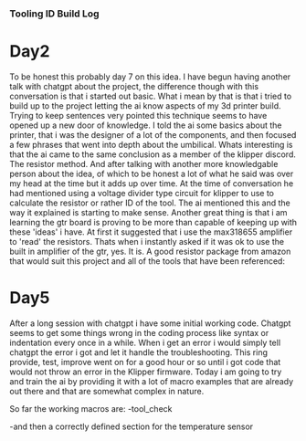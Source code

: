 ### Tooling ID Build Log 
# Day2
To be honest this probably day 7 on this idea.  I have begun having another talk with chatgpt about the project, the difference though with this conversation is that i started out basic.
What i mean by that is that i tried to build up to the project letting the ai know aspects of my 3d printer build.  Trying to keep sentences very pointed this technique seems to have opened up a new door of knowledge.  I told the ai some basics about the printer, that i was the designer of a lot of the components, and then focused a few phrases that went into depth about the umbilical.  Whats interesting is that the ai came to the same conclusion as a member of the klipper discord.  The resistor method.  And after talking with another more knowledgable person about the idea, of which to be honest a lot of what he said was over my head at the time but it adds up over time.  At the time of conversation he had mentioned using a voltage divider type circuit for klipper to use to calculate the resistor or rather  ID of the tool.  The ai mentioned this and the way it explained is starting to make sense.  Another great thing is that i am learning the gtr board is proving to be more than capable of keeping up with these 'ideas' i have.
At first it suggested that i use the max318655 amplifier to 'read' the resistors.  Thats when i instantly asked if it was ok to use the built in amplifier of the gtr, yes.  It is.
A good resistor package from amazon that would suit this project and all of the tools that have been referenced:


# Day5
After a long session with chatgpt i have some initial working code.  Chatgpt seems to get some things wrong in the coding process like syntax or indentation every once in a while.  When i get an error i would simply tell chatgpt the error i got and let it handle the troubleshooting.  This ring provide, test, improve went on for a good hour or so until i got code that would not throw an error in the Klipper firmware.  Today i am going to try and train the ai by providing it with a lot of macro examples that are already out there and that are somewhat complex in nature.

So far the working macros are:
-tool_check

-and then a correctly defined section for the temperature sensor
